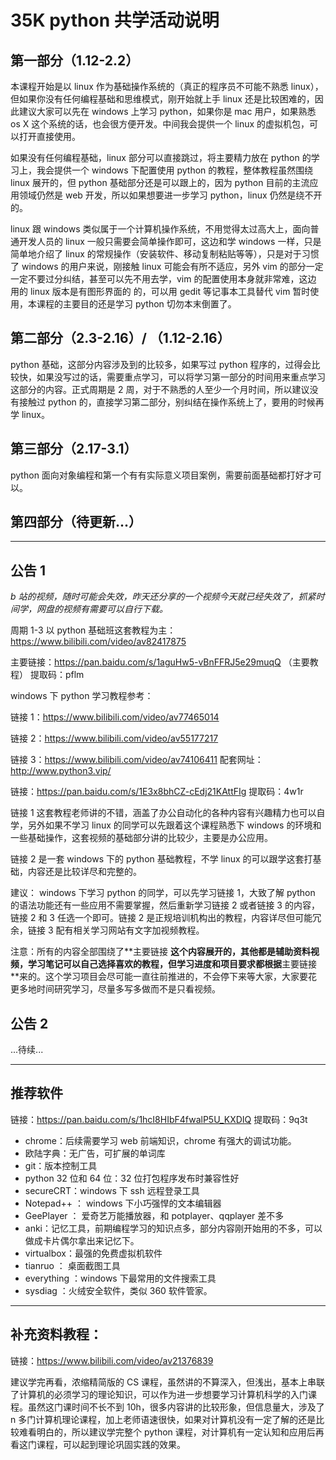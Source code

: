 # 35K python 共学活动说明

## 第一部分（1.12-2.2）

本课程开始是以 linux 作为基础操作系统的（真正的程序员不可能不熟悉 linux），但如果你没有任何编程基础和思维模式，刚开始就上手 linux 还是比较困难的，因此建议大家可以先在  windows 上学习 python，如果你是 mac 用户，如果熟悉 os X 这个系统的话，也会很方便开发。中间我会提供一个 linux 的虚拟机包，可以打开直接使用。

如果没有任何编程基础，linux 部分可以直接跳过，将主要精力放在 python 的学习上，我会提供一个 windows 下配置使用 python 的教程，整体教程虽然围绕 linux 展开的，但 python 基础部分还是可以跟上的，因为 python 目前的主流应用领域仍然是 web 开发，所以如果想要进一步学习 python，linux 仍然是绕不开的。

linux 跟 windows 类似属于一个计算机操作系统，不用觉得太过高大上，面向普通开发人员的 linux 一般只需要会简单操作即可，这边和学 windows 一样，只是简单地介绍了 linux 的常规操作（安装软件、移动复制粘贴等等），只是对于习惯了 windows 的用户来说，刚接触 linux 可能会有所不适应，另外 vim 的部分一定一定不要过分纠结，甚至可以先不用去学，vim 的配置使用本身就非常难，这边 用的 linux 版本是有图形界面的 的，可以用 gedit 等记事本工具替代 vim 暂时使用，本课程的主要目的还是学习 python 切勿本末倒置了。

## 第二部分（2.3-2.16）/ （1.12-2.16）

python 基础，这部分内容涉及到的比较多，如果写过 python 程序的，过得会比较快，如果没写过的话，需要重点学习，可以将学习第一部分的时间用来重点学习这部分的内容。正式周期是 2 周，对于不熟悉的人至少一个月时间，所以建议没有接触过 python 的，直接学习第二部分，别纠结在操作系统上了，要用的时候再学 linux。

## 第三部分（2.17-3.1）

python 面向对象编程和第一个有有实际意义项目案例，需要前面基础都打好才可以。

## 第四部分（待更新...）

***

## 公告 1

*b 站的视频，随时可能会失效，昨天还分享的一个视频今天就已经失效了，抓紧时间学，网盘的视频有需要可以自行下载。*

周期 1-3 以 python 基础班这套教程为主：
https://www.bilibili.com/video/av82417875

主要链接：https://pan.baidu.com/s/1aguHw5-vBnFFRJ5e29muqQ （主要教程）
提取码：pflm

windows 下 python 学习教程参考：

链接 1：https://www.bilibili.com/video/av77465014

链接 2：https://www.bilibili.com/video/av55177217

链接 3：https://www.bilibili.com/video/av74106411  配套网址：http://www.python3.vip/

链接：https://pan.baidu.com/s/1E3x8bhCZ-cEdj21KAttFIg 
提取码：4w1r 

链接 1 这套教程老师讲的不错，涵盖了办公自动化的各种内容有兴趣精力也可以自学，另外如果不学习 linux 的同学可以先跟着这个课程熟悉下 windows 的环境和一些基础操作，这套视频的基础部分讲的比较少，主要是办公应用。

链接 2 是一套 windows 下的 python 基础教程，不学 linux 的可以跟学这套打基础，内容还是比较详尽和完整的。

建议： windows 下学习 python 的同学，可以先学习链接 1，大致了解 python 的语法功能还有一些应用不需要掌握，然后重新学习链接 2 或者链接 3 的内容，链接 2 和 3 任选一个即可。链接 2 是正规培训机构出的教程，内容详尽但可能冗余，链接 3 配有相关学习网站有文字加视频教程。

注意：所有的内容全部围绕了**主要链接 **这个内容展开的，其他都是辅助资料视频，学习笔记可以自己选择喜欢的教程，但学习进度和项目要求都根据**主要链接 **来的。这个学习项目会尽可能一直往前推进的，不会停下来等大家，大家要花更多地时间研究学习，尽量多写多做而不是只看视频。

## 公告 2

...待续...

***

## 推荐软件

链接：https://pan.baidu.com/s/1hcI8HIbF4fwalP5U_KXDIQ 
提取码：9q3t

- chrome：后续需要学习 web 前端知识，chrome 有强大的调试功能。
- 欧陆字典：无广告，可扩展的单词库
- git：版本控制工具
- python 32 位和 64 位：32 位打包程序发布时兼容性好
- secureCRT：windows 下 ssh 远程登录工具
- Notepad++ ： windows 下小巧强悍的文本编辑器
- GeePlayer ： 爱奇艺万能播放器，和 potplayer、qqplayer 差不多
- anki：记忆工具，前期编程学习的知识点多，部分内容刚开始用的不多，可以做成卡片偶尔拿出来记忆下。
- virtualbox：最强的免费虚拟机软件
- tianruo ： 桌面截图工具
- everything ：windows 下最常用的文件搜索工具
- sysdiag ：火绒安全软件，类似 360 软件管家。


***

## 补充资料教程：

链接：https://www.bilibili.com/video/av21376839

建议学完再看，浓缩精简版的 CS 课程，虽然讲的不算深入，但浅出，基本上串联了计算机的必须学习的理论知识，可以作为进一步想要学习计算机科学的入门课程。虽然这门课时间不长不到 10h，很多内容讲的比较形象，但信息量大，涉及了 n 多门计算机理论课程，加上老师语速很快，如果对计算机没有一定了解的还是比较难看明白的，所以建议学完整个 python 课程，对计算机有一定认知和应用后再看这门课程，可以起到理论巩固实践的效果。
